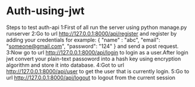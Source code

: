 # Auth-using-jwt
Steps to test auth-api
1:First of all run the server using python manage.py runserver
2:Go to url http://127.0.0.1:8000/api/register and register by adding your credentials for example:
{
   "name" : "abc",
   "email": "someone@gmail.com",
   "password": "124"
}
and send a post request.
3:Now go to url http://127.0.0.1:8000/api/login to login as a user.After login jwt convert your plain-text passoword into a hash key using encryption algorithm and store it into database.
4:Got to url http://127.0.0.1:8000/api/user to get the user that is currently login.
5:Go to url http://127.0.0.1:8000/api/logout to logout from the current session
